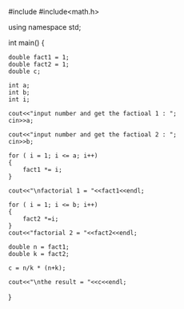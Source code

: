 #include<iostream>
#include<math.h>

using namespace std;


int main()
{

    double fact1 = 1;
    double fact2 = 1;
    double c;

    int a;
    int b;
    int i;

    cout<<"input number and get the factioal 1 : ";
    cin>>a;

    cout<<"input number and get the factioal 2 : ";
    cin>>b;

    for ( i = 1; i <= a; i++)
    {
        fact1 *= i;
    } 

    cout<<"\nfactorial 1 = "<<fact1<<endl;

    for ( i = 1; i <= b; i++)
    {
        fact2 *=i;
    }
    cout<<"factorial 2 = "<<fact2<<endl;

    double n = fact1;
    double k = fact2;

    c = n/k * (n+k);

    cout<<"\nthe result = "<<c<<endl;

}
